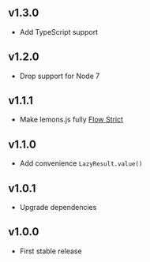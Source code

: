 v1.3.0
------
- Add TypeScript support


v1.2.0
------
- Drop support for Node 7


v1.1.1
------
- Make lemons.js fully [Flow Strict](https://flow.org/en/docs/strict/)


v1.1.0
------
- Add convenience `LazyResult.value()`


v1.0.1
------
- Upgrade dependencies


v1.0.0
------
- First stable release

